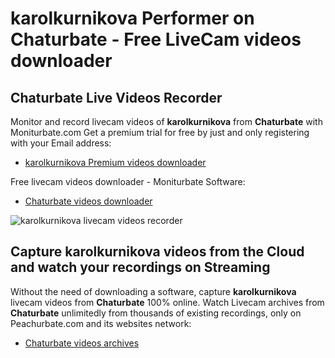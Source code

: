 # karolkurnikova Performer on Chaturbate - Free LiveCam videos downloader

## Chaturbate Live Videos Recorder

Monitor and record livecam videos of **karolkurnikova** from **Chaturbate** with Moniturbate.com
Get a premium trial for free by just and only registering with your Email address:
* [karolkurnikova Premium videos downloader](https://moniturbate.com/request-demo-licence-key.html)

Free livecam videos downloader - Moniturbate Software:
* [Chaturbate videos downloader](https://moniturbate.com/moniturbate-download-software.html)

![karolkurnikova livecam videos recorder](https://peachurnet.com/templates/moniturbate-software.png)


## Capture karolkurnikova videos from the Cloud and watch your recordings on Streaming

Without the need of downloading a software, capture **karolkurnikova** livecam videos from **Chaturbate** 100% online.
Watch Livecam archives from **Chaturbate** unlimitedly from thousands of existing recordings, only on Peachurbate.com and its websites network:
* [Chaturbate videos archives](https://peachurnet.com/)